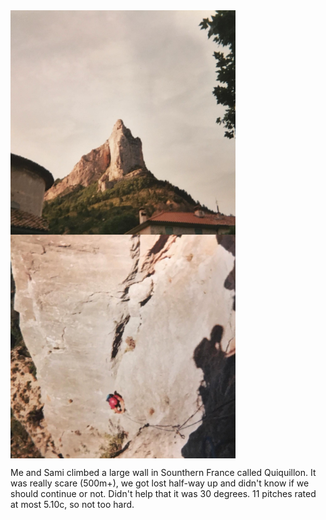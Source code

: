 
<img src="https://github.com/WisangSugiarta/wisangsugiarta.github.io/blob/master/_posts/IMG_1897.jpeg" width="360" height="358.5" align="middle">
<img src="https://github.com/WisangSugiarta/wisangsugiarta.github.io/blob/master/_posts/IMG_1898.jpeg" width="360" height="358.5" align="middle">


Me and Sami climbed a large wall in Sounthern France called Quiquillon. It was really scare (500m+), we got lost half-way up and didn't know if we should continue or not. Didn't help that it was 30 degrees. 11 pitches rated at most 5.10c, so not too hard.

